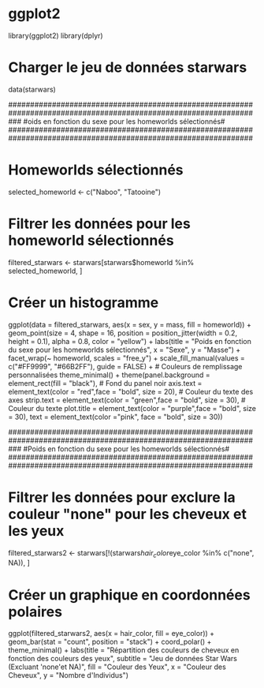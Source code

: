 # ggplot2
library(ggplot2)
library(dplyr)

# Charger le jeu de données starwars
data(starwars)


###################################################################################################################
#oids en fonction du sexe pour les homeworlds sélectionnés#
################################################################################################################
# Homeworlds sélectionnés
selected_homeworld <- c("Naboo", "Tatooine")

# Filtrer les données pour les homeworld sélectionnés
filtered_starwars <- starwars[starwars$homeworld %in% selected_homeworld, ]

# Créer un histogramme
ggplot(data = filtered_starwars, aes(x = sex, y = mass, fill = homeworld)) +
  geom_point(size = 4, shape = 16, position = position_jitter(width = 0.2, height = 0.1), alpha = 0.8, color = "yellow") +
  labs(title = "Poids en fonction du sexe pour les homeworlds sélectionnés",
       x = "Sexe",
       y = "Masse") +
  facet_wrap(~ homeworld, scales = "free_y") +
  scale_fill_manual(values = c("#FF9999", "#66B2FF"), guide = FALSE) +  # Couleurs de remplissage personnalisées
  theme_minimal() +
  theme(panel.background = element_rect(fill = "black"),  # Fond du panel noir
        axis.text = element_text(color = "red",face = "bold", size = 20),  # Couleur du texte des axes 
        strip.text = element_text(color = "green",face = "bold", size = 30),  # Couleur du texte 
        plot.title = element_text(color = "purple",face = "bold", size = 30),
        text = element_text(color ="pink", face = "bold", size = 30)) 


###################################################################################################################
#Poids en fonction du sexe pour les homeworlds sélectionnés#
################################################################################################################

# Filtrer les données pour exclure la couleur "none" pour les cheveux et les yeux
filtered_starwars2 <- starwars[!(starwars$hair_color %in% c("none", NA)) & !(starwars$eye_color %in% c("none", NA)), ]

# Créer un graphique en coordonnées polaires
ggplot(filtered_starwars2, aes(x = hair_color, fill = eye_color)) +
  geom_bar(stat = "count", position = "stack") +
  coord_polar() +
  theme_minimal() +
  labs(title = "Répartition des couleurs de cheveux en fonction des couleurs des yeux",
       subtitle = "Jeu de données Star Wars (Excluant 'none'et NA)",
       fill = "Couleur des Yeux",
       x = "Couleur des Cheveux",
       y = "Nombre d'Individus")     
